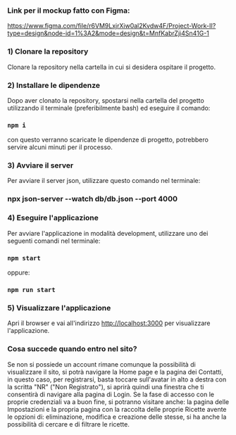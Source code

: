 ### Link per il mockup fatto con Figma:

https://www.figma.com/file/r6VM9LxjrXiw0al2Kvdw4F/Project-Work-II?type=design&node-id=1%3A2&mode=design&t=MnfKabrZji4Sn41G-1

### 1) Clonare la repository
Clonare la repository nella cartella in cui si desidera ospitare il progetto.

### 2) Installare le dipendenze
Dopo aver clonato la repository, spostarsi nella cartella del progetto utilizzando il terminale (preferibilmente bash) ed eseguire il comando:
### `npm i`
con questo verranno scaricate le dipendenze di progetto, potrebbero servire alcuni minuti per il processo.

### 3) Avviare il server
Per avviare il server json, utilizzare questo comando nel terminale:

### npx json-server --watch db/db.json --port 4000

### 4) Eseguire l'applicazione
Per avviare l'applicazione in modalità development, utilizzare uno dei seguenti comandi nel terminale:

### `npm start`

oppure:

### `npm run start`

### 5) Visualizzare l'applicazione
Apri il browser e vai all'indirizzo [http://localhost:3000](http://localhost:3000) per visualizzare l'applicazione.

### Cosa succede quando entro nel sito?
Se non si possiede un account rimane comunque la possibilità di visualizzare il sito, si potrà navigare la Home page e la pagina dei Contatti, in questo caso, per registrarsi, basta toccare sull'avatar in alto a destra con la scritta "NR" ("Non Registrato"), si aprirà quindi una finestra che ti consentirà di navigare alla pagina di Login.
Se la fase di accesso con le proprie credenziali va a buon fine, si potranno visitare anche: la pagina delle Impostazioni e la propria pagina con la raccolta delle proprie Ricette avente le opzioni di: eliminazione, modifica e creazione delle stesse, si ha anche la possibilità di cercare e di filtrare le ricette.
